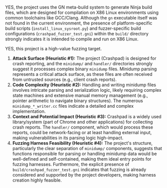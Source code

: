 YES, the project uses the GN meta-build system to generate Ninja build files, which are designed for compilation on X86 Linux environments using common toolchains like GCC/Clang. Although the `gn` executable itself was not found in the current environment, the presence of platform-specific build scripts (`install_linux_sysroot.py`) and fuzzer-specific build configurations (`crashpad_fuzzer_test.gni`) within the `build/` directory strongly indicates it is intended to compile and run on X86 Linux.

YES, this project is a high-value fuzzing target.
1.  **Attack Surface (Heuristic #1):** The project (Crashpad) is designed for crash reporting, and the `minidump/` and `handler/` directories strongly suggest it processes complex binary `minidump` files. Minidump parsing represents a critical attack surface, as these files are often received from untrusted sources (e.g., client crash reports).
2.  **Code Complexity (Heuristic #2):** Handling and writing minidump files involves intricate parsing and serialization logic, likely requiring complex state machines and extensive manual memory management (e.g., pointer arithmetic to navigate binary structures). The numerous `minidump_*_writer.cc` files indicate a detailed and complex implementation.
3.  **Context and Potential Impact (Heuristic #3):** Crashpad is a widely used library/system (part of Chrome and other applications) for collecting crash reports. The `handler/` component, which would process these reports, could be network-facing or at least handling external input, making vulnerabilities in its parsing logic high-impact.
4.  **Fuzzing Harness Feasibility (Heuristic #4):** The project's structure, particularly the clear separation of `minidump/` components, suggests that functions responsible for parsing or handling minidump data would be well-defined and self-contained, making them ideal entry points for fuzzing harnesses. Furthermore, the explicit presence of `build/crashpad_fuzzer_test.gni` indicates that fuzzing is already considered and supported by the project developers, making harness creation highly feasible.
